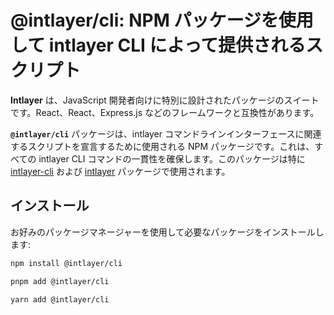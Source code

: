 # @intlayer/cli: NPM パッケージを使用して intlayer CLI によって提供されるスクリプト

**Intlayer** は、JavaScript 開発者向けに特別に設計されたパッケージのスイートです。React、React、Express.js などのフレームワークと互換性があります。

**`@intlayer/cli`** パッケージは、intlayer コマンドラインインターフェースに関連するスクリプトを宣言するために使用される NPM パッケージです。これは、すべての intlayer CLI コマンドの一貫性を確保します。このパッケージは特に [intlayer-cli](https://github.com/aymericzip/intlayer/tree/main/docs/ja/packages/intlayer-cli/index.md) および [intlayer](https://github.com/aymericzip/intlayer/tree/main/docs/ja/packages/intlayer/index.md) パッケージで使用されます。

## インストール

お好みのパッケージマネージャーを使用して必要なパッケージをインストールします:

```bash packageManager="npm"
npm install @intlayer/cli
```

```bash packageManager="pnpm"
pnpm add @intlayer/cli
```

```bash packageManager="yarn"
yarn add @intlayer/cli
```
